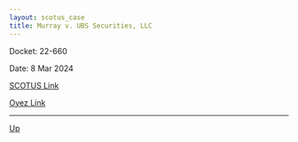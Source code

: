 ```yaml
---
layout: scotus_case
title: Murray v. UBS Securities, LLC
---
```


Docket: 22-660

Date: 8 Mar 2024

[SCOTUS Link](https://www.supremecourt.gov/opinions/23pdf/601us1r02_c07d.pdf)

[Oyez Link](https://www.oyez.org/cases/2024/22-660)

---

[Up](./README.md)